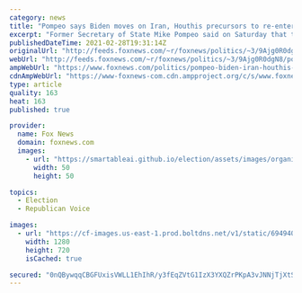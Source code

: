 ```yaml
---
category: news
title: "Pompeo says Biden moves on Iran, Houthis precursors to re-entering 'crazy, crappy' nuclear deal"
excerpt: "Former Secretary of State Mike Pompeo said on Saturday that the Biden administration's moves to drop a sanctions push on Iran and revoke a terrorist declaration on Iran-backed Houthis were precursors to re-entering what he described as the \"crazy, crappy\" 2015 nuclear deal."
publishedDateTime: 2021-02-28T19:31:14Z
originalUrl: "http://feeds.foxnews.com/~r/foxnews/politics/~3/9Ajg0R0dgN8/pompeo-biden-iran-houthis-nuclear-deal"
webUrl: "http://feeds.foxnews.com/~r/foxnews/politics/~3/9Ajg0R0dgN8/pompeo-biden-iran-houthis-nuclear-deal"
ampWebUrl: "https://www.foxnews.com/politics/pompeo-biden-iran-houthis-nuclear-deal.amp"
cdnAmpWebUrl: "https://www-foxnews-com.cdn.ampproject.org/c/s/www.foxnews.com/politics/pompeo-biden-iran-houthis-nuclear-deal.amp"
type: article
quality: 163
heat: 163
published: true

provider:
  name: Fox News
  domain: foxnews.com
  images:
    - url: "https://smartableai.github.io/election/assets/images/organizations/foxnews.com-50x50.jpg"
      width: 50
      height: 50

topics:
  - Election
  - Republican Voice

images:
  - url: "https://cf-images.us-east-1.prod.boltdns.net/v1/static/694940094001/f4390b48-7d19-4e62-b1c3-bf5adacaa001/436db621-11ed-418d-9084-282486783be2/1280x720/match/image.jpg"
    width: 1280
    height: 720
    isCached: true

secured: "0nQBywqqCBGFUxisVWLL1EhIhR/y3fEqZVtG1IzX3YXQZrPKpA3vJNNjTjXtSZV9OzDr3PNARikm+6NicLnpbIFnjOOBMLGveoDExVw+yVBB0o4w70o2/ZBu3UBezupiubDjzV2MjT54VwbwyzcPtY8ANtd2Hq5qG9RsNOjZIsIKm9VPGq/lhu2MTymGaxBR9XFpWhIGkh7KRYgKm3xaHLZJhRUAub8r04MAhXwfdsdiCUU467QcIK7IV7dJvlnnOlz3emIVjiLsoIVHkITcoORPDIg1kGzcNaKYHB2GARg2QrlGs6o/pycevz4Z8mMMz26Mx3iFobW43+FNr9dAg6goQSTtjZ7+N6qzqTR5eZM=;pb9ap+87gKlYDBEp25E0pQ=="
---
```


